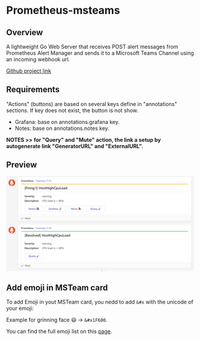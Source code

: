 # Prometheus-msteams

## Overview

A lightweight Go Web Server that receives POST alert messages from Prometheus Alert Manager and sends it to a Microsoft Teams Channel using an incoming webhook url.

[Github project link](https://github.com/prometheus-msteams/prometheus-msteams)

## Requirements

"Actions" (buttons) are based on several keys define in "annotations" sections. If key does not exist, the button is not show.

* Grafana: base on annotations.grafana key.
* Notes: base on annotations.notes key.

**NOTES >> for "Query" and "Mute" action, the link a setup by autogenerate link "GeneratorURL" and "ExternalURL".**

## Preview

![MSTeam card preview](MSTeams-card.png)

## Add emoji in MSTeam card

To add Emoji in yout MSTeam card, you nedd to add `&#x` with the unicode of your emoji:

Example for grinning face :smiley: -> `&#x1F600`.

You can find the full emoji list on this [page](https://unicode.org/emoji/charts/full-emoji-list.html).
